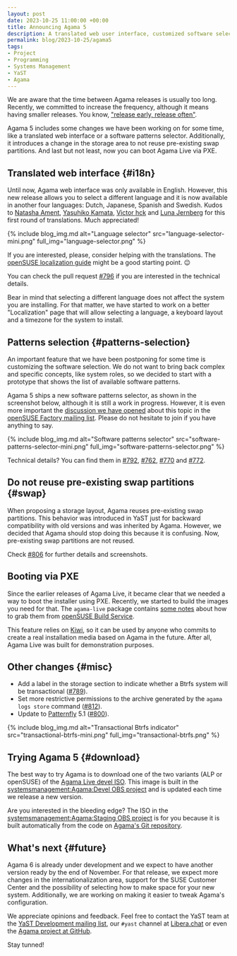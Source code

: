 ```yaml
---
layout: post
date: 2023-10-25 11:00:00 +00:00
title: Announcing Agama 5
description: A translated web user interface, customized software selection and PXE support.
permalink: blog/2023-10-25/agama5
tags:
- Project
- Programming
- Systems Management
- YaST
- Agama
---
```


We are aware that the time between Agama releases is usually too long. Recently, we committed to
increase the frequency, although it means having smaller releases. You know, ["release early,
release often"](https://en.wikipedia.org/wiki/Release_early,_release_often).

Agama 5 includes some changes we have been working on for some time, like a translated web interface
or a software patterns selector. Additionally, it introduces a change in the storage area to not
reuse pre-existing swap partitions. And last but not least, now you can boot Agama Live via PXE.

## Translated web interface {#i18n}

Until now, Agama web interface was only available in English. However, this new release allows you
to select a different language and it is now available in another four languages: Dutch, Japanese,
Spanish and Swedish. Kudos to [Natasha Ament](https://l10n.opensuse.org/user/Stacheldrahtje/),
[Yasuhiko Kamata](https://l10n.opensuse.org/user/YasuhikoKamata/), [Victor
hck](https://l10n.opensuse.org/user/VictorHck/) and [Luna
Jernberg](https://l10n.opensuse.org/user/LunaJernbergc15bd25a134943af/) for this first round
of translations. Much appreciated!

{% include blog_img.md alt="Language selector"
src="language-selector-mini.png" full_img="language-selector.png" %}

If you are interested, please, consider helping with the translations. The [openSUSE localization
guide](https://en.opensuse.org/openSUSE:Localization_guide) might be a good starting point. :wink:

You can check the pull request [#796](https://github.com/openSUSE/agama/pull/796) if you are
interested in the technical details.

Bear in mind that selecting a different language does not affect the system you are
installing. For that matter, we have started to work on a better "Localization" page that will allow
selecting a language, a keyboard layout and a timezone for the system to install.

## Patterns selection {#patterns-selection}

An important feature that we have been postponing for some time is customizing the software
selection. We do not want to bring back complex and specific concepts, like system roles, so we
decided to start with a prototype that shows the list of available software patterns.

Agama 5 ships a new software patterns selector, as shown in the screenshot below, although it is
still a work in progress. However, it is even more important the [discussion we have
opened](https://lists.opensuse.org/archives/list/factory@lists.opensuse.org/thread/PH7R3Q36KUBBBV4COQ5ZLDCTJNODHC6N/)
about this topic in the [openSUSE Factory mailing
list](https://lists.opensuse.org/archives/list/factory@lists.opensuse.org/). Please do not hesitate
to join if you have anything to say.

{% include blog_img.md alt="Software patterns selector"
src="software-patterns-selector-mini.png" full_img="software-patterns-selector.png" %}

Technical details? You can find them in [#792](https://github.com/openSUSE/agama/pull/792),
[#762](https://github.com/openSUSE/agama/pull/762),
[#770](https://github.com/openSUSE/agama/pull/770) and
[#772](https://github.com/openSUSE/agama/pull/772).

## Do not reuse pre-existing swap partitions {#swap}

When proposing a storage layout, Agama reuses pre-existing swap partitions. This behavior was
introduced in YaST just for backward compatibility with old versions and was inherited by Agama.
However, we decided that Agama should stop doing this because it is confusing. Now, pre-existing
swap partitions are not reused.

Check [#806](https://github.com/openSUSE/agama/pull/806) for further details and screenshots.

## Booting via PXE

Since the earlier releases of Agama Live, it became clear that we needed a way to boot the installer
using PXE. Recently, we started to build the images you need for that. The `agama-live` package
contains [some
notes](https://build.opensuse.org/package/view_file/systemsmanagement:Agama:Devel/agama-live/README.pxe?expand=1)
about how to grab them from [openSUSE Build Service](https://build.opensuse.org/).

This feature relies on [Kiwi](https://osinside.github.io/kiwi/), so it can be used by anyone who
commits to create a real installation media based on Agama in the future. After all, Agama Live was
built for demonstration purposes.

## Other changes {#misc}

* Add a label in the storage section to indicate whether a Btrfs system will be transactional
  ([#789](https://github.com/openSUSE/agama/pull/789)).
* Set more restrictive permissions to the archive generated by the `agama logs store` command
([#812](https://github.com/openSUSE/agama/pull/812)).
* Update to [Patternfly](https://www.patternfly.org/) 5.1
  ([#800](https://github.com/openSUSE/agama/pull/800)).

{% include blog_img.md alt="Transactional Btrfs indicator"
src="transactional-btrfs-mini.png" full_img="transactional-btrfs.png" %}

## Trying Agama 5 {#download}

The best way to try Agama is to download one of the two variants (ALP or openSUSE) of the [Agama
Live devel
ISO](https://download.opensuse.org/repositories/systemsmanagement:/Agama:/Devel/images/iso/). This
image is built in the [systemsmanagement:Agama:Devel OBS
project](https://build.opensuse.org/package/show/systemsmanagement:Agama:Devel/agama-live) and is
updated each time we release a new version.

Are you interested in the bleeding edge? The ISO in the [systemsmanagement:Agama:Staging OBS
project](https://build.opensuse.org/package/show/systemsmanagement:Agama:Staging/agama-live) is for
you because it is built automatically from the code on [Agama's Git
repository](https://github.com/openSUSE/agama).

## What's next {#future}

Agama 6 is already under development and we expect to have another version ready by the end of
November. For that release, we expect more changes in the internationalization area, support for the
SUSE Customer Center and the possibility of selecting how to make space for your new system.
Additionally, we are working on making it easier to tweak Agama's configuration.

We appreciate opinions and feedback. Feel free to contact the YaST team at the [YaST Development
mailing list](https://lists.opensuse.org/archives/list/yast-devel@lists.opensuse.org/), our `#yast`
channel at [Libera.chat](https://libera.chat/) or even the [Agama project at
GitHub](https://github.com/openSUSE/agama).

Stay tunned!
